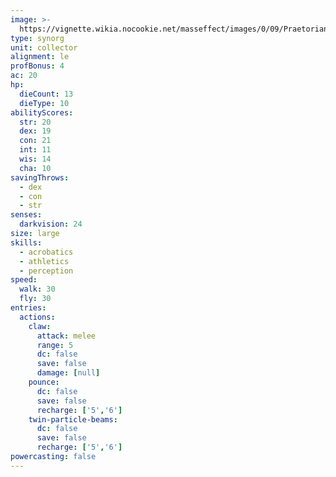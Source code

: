 ```yaml
---
image: >-
  https://vignette.wikia.nocookie.net/masseffect/images/0/09/PraetorianME3.jpg/revision/latest/scale-to-width-down/700?cb=20121201212320
type: synorg
unit: collector
alignment: le
profBonus: 4
ac: 20
hp:
  dieCount: 13
  dieType: 10
abilityScores:
  str: 20
  dex: 19
  con: 21
  int: 11
  wis: 14
  cha: 10
savingThrows:
  - dex
  - con
  - str
senses:
  darkvision: 24
size: large
skills:
  - acrobatics
  - athletics
  - perception
speed:
  walk: 30
  fly: 30
entries:
  actions:
    claw:
      attack: melee
      range: 5
      dc: false
      save: false
      damage: [null]
    pounce:
      dc: false
      save: false
      recharge: ['5','6']
    twin-particle-beams:
      dc: false
      save: false
      recharge: ['5','6']
powercasting: false
---
```

